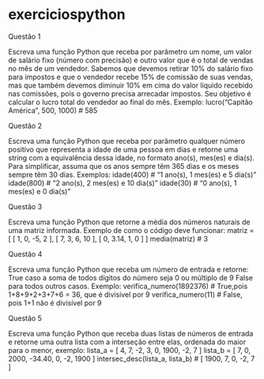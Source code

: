 # exerciciospython
Questão 1

Escreva uma função Python que receba por parâmetro um nome, um valor de salário
fixo (número com precisão) e outro valor que é o total de vendas no mês de um
vendedor. Sabemos que devemos retirar 10% do salário fixo para impostos e que o
vendedor recebe 15% de comissão de suas vendas, mas que também devemos diminuir
10% em cima do valor líquido recebido nas comissões, pois o governo precisa arrecadar
impostos. Seu objetivo é calcular o lucro total do vendedor ao final do mês. Exemplo:
lucro(“Capitão América”, 500, 1000) # 585


Questão 2

Escreva uma função Python que receba por parâmetro qualquer número positivo que
representa a idade de uma pessoa em dias e retorne uma string com a equivalência dessa
idade, no formato ano(s), mes(es) e dia(s). Para simplificar, assuma que os anos sempre
têm 365 dias e os meses sempre têm 30 dias. Exemplos:
idade(400) # “1 ano(s), 1 mes(es) e 5 dia(s)”
idade(800) # “2 ano(s), 2 mes(es) e 10 dia(s)”
idade(30) # “0 ano(s), 1 mes(es) e 0 dia(s)”


Questão 3

Escreva uma função Python que retorne a média dos números naturais de uma matriz
informada. Exemplo de como o código deve funcionar:
matriz = [ [ 1, 0, -5, 2 ], [ 7, 3, 6, 10 ], [ 0, 3.14, 1, 0 ] ]
media(matriz) # 3


Questão 4

Escreva uma função Python que receba um número de entrada e retorne:
True​ caso a soma de todos dígitos do número seja 0 ou múltiplo de 9
False​ para todos outros casos.
Exemplo:
verifica_numero(1892376) # True,​ pois 1+8+9+2+3+7+6 = 36, que é divisível por 9
verifica_numero(11) # False​, pois 1+1 não é divisível por 9


Questão 5

Escreva uma função Python que receba duas listas de números de entrada e retorne uma
outra lista com a interseção entre elas, ordenada do maior para o menor, exemplo:
lista_a = [ 4, 7, -2, 3, 0, 1900, -2, 7 ]
lista_b = [ 7, 0, 2000, -34.40, 0, -2, 1900 ]
intersec_desc(lista_a, lista_b) # [ 1900, 7, 0, -2, 7 ]
